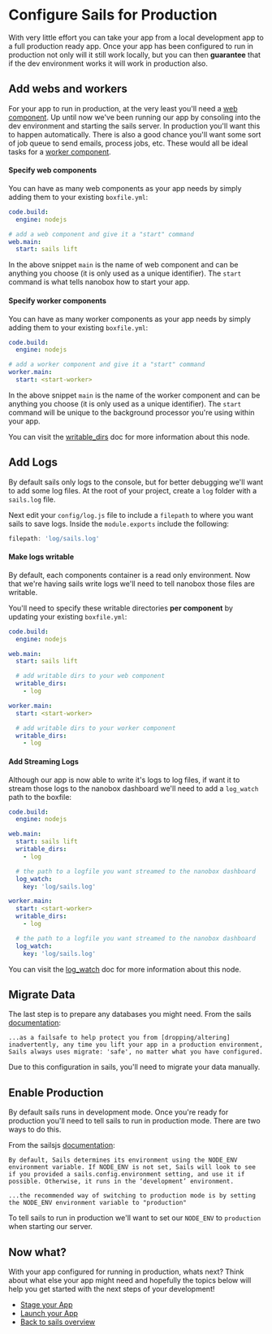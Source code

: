 # Configure Sails for Production
With very little effort you can take your app from a local development app to a full production ready app. Once your app has been configured to run in production not only will it still work locally, but you can then **guarantee** that if the dev environment works it will work in production also.

## Add webs and workers
For your app to run in production, at the very least you'll need a [web component](https://docs.nanobox.io/getting-started/add-components/#web-amp-worker-components). Up until now we've been running our app by consoling into the dev environment and starting the sails server. In production you'll want this to happen automatically. There is also a good chance you'll want some sort of job queue to send emails, process jobs, etc. These would all be ideal tasks for a [worker component](https://docs.nanobox.io/getting-started/add-components/#web-amp-worker-components).

#### Specify web components
You can have as many web components as your app needs by simply adding them to your existing `boxfile.yml`:

```yaml
code.build:
  engine: nodejs

# add a web component and give it a "start" command
web.main:
  start: sails lift
```

In the above snippet `main` is the name of web component and can be anything you choose (it is only used as a unique identifier). The `start` command is what tells nanobox how to start your app.

#### Specify worker components
You can have as many worker components as your app needs by simply adding them to your existing `boxfile.yml`:

```yaml
code.build:
  engine: nodejs

# add a worker component and give it a "start" command
worker.main:
  start: <start-worker>
```

In the above snippet `main` is the name of the worker component and can be anything you choose (it is only used as a unique identifier). The `start` command will be unique to the background processor you're using within your app.

You can visit the [writable_dirs](https://docs.nanobox.io/boxfile/web/#writable-directories) doc for more information about this node.

## Add Logs
By default sails only logs to the console, but for better debugging we'll want to add some log files. At the root of your project, create a `log` folder with a `sails.log` file.

Next edit your `config/log.js` file to include a `filepath` to where you want sails to save logs. Inside the `module.exports` include the following:
```javascript
filepath: 'log/sails.log'
```
#### Make logs writable
By default, each components container is a read only environment. Now that we're having sails write logs we'll need to tell nanobox those files are writable.

You'll need to specify these writable directories **per component** by updating your existing `boxfile.yml`:

```yaml
code.build:
  engine: nodejs

web.main:
  start: sails lift

  # add writable dirs to your web component
  writable_dirs:
    - log

worker.main:
  start: <start-worker>

  # add writable dirs to your worker component
  writable_dirs:
    - log
```

#### Add Streaming Logs
Although our app is now able to write it's logs to log files, if want it to stream those logs to the nanobox dashboard we'll need to add a `log_watch` path to the boxfile:

```yaml
code.build:
  engine: nodejs

web.main:
  start: sails lift
  writable_dirs:
    - log

  # the path to a logfile you want streamed to the nanobox dashboard
  log_watch:
    key: 'log/sails.log'

worker.main:
  start: <start-worker>
  writable_dirs:
    - log

  # the path to a logfile you want streamed to the nanobox dashboard
  log_watch:
    key: 'log/sails.log'
```

You can visit the [log_watch](https://docs.nanobox.io/boxfile/web/#custom-logs) doc for more information about this node.

## Migrate Data
The last step is to prepare any databases you might need. From the sails [documentation](http://sailsjs.org/documentation/concepts/models-and-orm/model-settings#?can-i-use-automigrations-in-production):

```
...as a failsafe to help protect you from [dropping/altering] inadvertently, any time you lift your app in a production environment, Sails always uses migrate: 'safe', no matter what you have configured.
```

Due to this configuration in sails, you'll need to migrate your data manually.

## Enable Production
By default sails runs in development mode. Once you're ready for production you'll need to tell sails to run in production mode. There are two ways to do this.

From the sailsjs [documentation](http://sailsjs.org/documentation/reference/configuration/sails-config#?using-the-production-environment):
```
By default, Sails determines its environment using the NODE_ENV environment variable. If NODE_ENV is not set, Sails will look to see if you provided a sails.config.environment setting, and use it if possible. Otherwise, it runs in the ‘development’ environment.

...the recommended way of switching to production mode is by setting the NODE_ENV environment variable to "production"
```

To tell sails to run in production we'll want to set our `NODE_ENV` to `production` when starting our server.

## Now what?
With your app configured for running in production, whats next? Think about what else your app might need and hopefully the topics below will help you get started with the next steps of your development!

* [Stage your App](/nodejs/sails/production/stage-your-app)
* [Launch your App](/nodejs/sails/production/launch-your-app)
* [Back to sails overview](/nodejs/sails)

